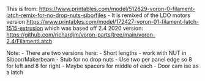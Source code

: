 This is from: https://www.printables.com/model/512829-voron-0-filament-latch-remix-for-no-drop-nuts-sibo/files
	- It is remixed of the LDO motors version https://www.printables.com/model/172427-voron-01-filament-latch-1515-extrusion which was based off 2.4 2020 version: https://github.com/richardjm/voron-parts/tree/main/voron-2.4/FilamentLatch

Note:
	- There are two versions here:
		- Short lengths - work with NUT in Siboor/Makerbeam 
		- Stub for no drop nuts
	- Use two per panel edge so 8 for left and 8 for right
		- Maybe spacers for middle of each
	- Door cam ise as a latch
